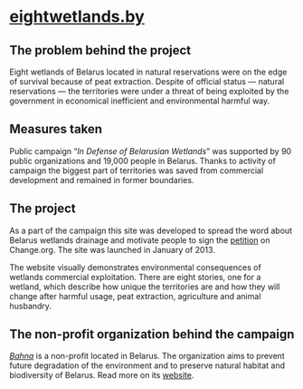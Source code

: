 # [eightwetlands.by](http://eightwetlands.by)

## The problem behind the project
Eight wetlands of Belarus located in natural reservations were on the edge of survival because of peat extraction. Despite of official status — natural reservations — the territories were under a threat of being exploited by the government in economical inefficient and environmental harmful way.

## Measures taken
Public campaign “*In Defense of Belarusian Wetlands*” was supported by 90 public organizations and 19,000 people in Belarus. Thanks to activity of campaign the biggest part of territories was saved from commercial development and remained in former boundaries.

## The project
As a part of the campaign this site was developed to spread the word about Belarus wetlands drainage and motivate people to sign the [petition](http://www.change.org/sohranim-belorusskie-bolota) on Change.org. The site was launched in January of 2013.

The website visually demonstrates environmental consequences of wetlands commercial exploitation.
There are eight stories, one for a wetland, which describe how unique the territories are and how they will change after harmful usage, peat extraction, agriculture and animal husbandry.


## The non-profit organization behind the campaign
*[Bahna](http://bahna.land/o-nas/#about)* is a non-profit located in Belarus. The organization aims to prevent future degradation of the environment and to preserve natural habitat and biodiversity of Belarus. Read more on its [website](http://bahna.land/o-nas/#about).
